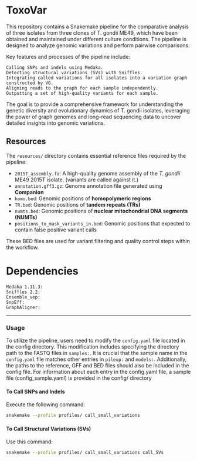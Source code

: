 # ToxoVar
This repository contains a Snakemake pipeline for the comparative analysis of three isolates from three clones of T. gondii ME49, which have been obtained and maintained under different culture conditions. The pipeline is designed to analyze genomic variations and perform pairwise comparisons.

Key features and processes of the pipeline include:

    Calling SNPs and indels using Medaka.
    Detecting structural variations (SVs) with Sniffles.
    Integrating called variations for all isolates into a variation graph constructed by VG.
    Aligning reads to the graph for each sample independently.
    Outputting a set of high-quality variants for each sample.

The goal is to provide a comprehensive framework for understanding the genetic diversity and evolutionary dynamics of T. gondii isolates, leveraging the power of graph genomes and long-read sequencing data to uncover detailed insights into genomic variations.
## Resources

The `resources/` directory contains essential reference files required by the pipeline:

- `2015T_assembly.fa`: A high-quality genome assembly of the *T. gondii* ME49 2015T isolate. (variants are called against it.)
- `annotation.gff3.gz`: Genome annotation file generated using **Companion**
- `homo.bed`: Genomic positions of **homopolymeric regions**
- `TR.bed`: Genomic positions of **tandem repeats (TRs)**
- `numts.bed`: Genomic positions of **nuclear mitochondrial DNA segments (NUMTs)**
- `positions_to_mask_variants_in.bed`: Genomic positions that expected to contain false positive variant calls

These BED files are used for variant filtering and quality control steps within the workflow.

# Dependencies
    Medaka 1.11.3:
    Sniffles 2.2:  
    Ensemble_vep: 
    SnpEff:       
    GraphAligner:  
    
---

### Usage
To utilize the pipeline, users need to modify the `config.yaml` file located in the config directory. This modification includes specifying the directory path to the FASTQ files in `samples:`. It is crucial that the sample name in the `config.yaml` file matches other entries in `pileup:` and `models:`. Additionally, the paths to the reference, GFF and BED files should also be included in the config file. For information about each entry in the config.yaml file, a sample file (config_sample.yaml) is provided in the config/ directory

#### To Call SNPs and Indels
Execute the following command:
```bash
snakemake --profile profiles/ call_small_variations
```

#### To Call Structural Variations (SVs)
Use this command:
```bash
snakemake --profile profiles/ call_small_variations call_SVs
```

    

